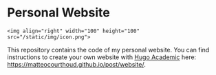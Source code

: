 # Personal Website

```
<img align="right" width="100" height="100" src="/static/img/icon.png">
```

This repository contains the code of my personal website. You can find instructions to create your own website with [Hugo Academic](https://themes.gohugo.io/academic/) here: https://matteocourthoud.github.io/post/website/.

